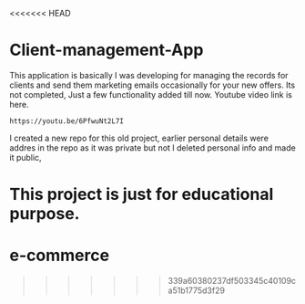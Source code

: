 <<<<<<< HEAD
# Client-management-App
This application is basically I was developing for managing  the records for clients and send them marketing emails occasionally for your new offers. Its not completed, Just a few functionality added till now.
Youtube video link is here.
```
https://youtu.be/6PfwuNt2L7I
```

I created a new repo for this old project, earlier personal details were addres in the repo as it was private but not I deleted personal info and made it public,

This  project is just for educational purpose.
=======
# e-commerce
>>>>>>> 339a60380237df503345c40109ca51b1775d3f29
